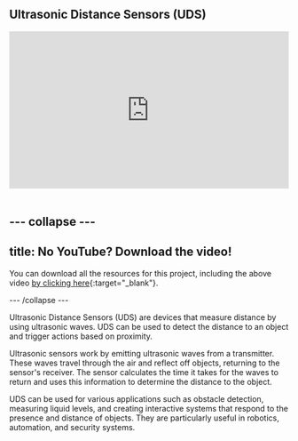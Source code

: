 ## Ultrasonic Distance Sensors (UDS)

<html>
  <div style="position: relative; overflow: hidden; padding-top: 56.25%;">
    <iframe style="position: absolute; top: 0; left: 0; right: 0; width: 100%; height: 100%; border: none;" src="https://www.youtube.com/embed/eXVCjxzL2TQ?rel=0&cc_load_policy=1" allowfullscreen allow="accelerometer; autoplay; clipboard-write; encrypted-media; gyroscope; picture-in-picture; web-share">
    </iframe>
  </div><br>
</html>

--- collapse ---
---
title: No YouTube? Download the video!
---

You can download all the resources for this project, including the above video [by clicking here](https://rpf.io/p/en/rpi-uds-go){:target="_blank"}. 


--- /collapse ---

Ultrasonic Distance Sensors (UDS) are devices that measure distance by using ultrasonic waves. UDS can be used to detect the distance to an object and trigger actions based on proximity.

Ultrasonic sensors work by emitting ultrasonic waves from a transmitter. These waves travel through the air and reflect off objects, returning to the sensor's receiver. The sensor calculates the time it takes for the waves to return and uses this information to determine the distance to the object.

UDS can be used for various applications such as obstacle detection, measuring liquid levels, and creating interactive systems that respond to the presence and distance of objects. They are particularly useful in robotics, automation, and security systems.